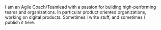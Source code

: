 I am an Agile Coach/Teamlead with a passion for building high-performing teams and
organizations. In particular product oriented organizations, working on digital products. Sometimes I write stuff, and sometimes I publish it here.